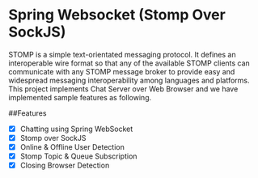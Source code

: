 # Spring Websocket (Stomp Over SockJS)
STOMP is a simple text-orientated messaging protocol. It defines an interoperable wire format so that any of the available STOMP clients can communicate with any STOMP message broker to provide easy and widespread messaging interoperability among languages and platforms.
This project implements Chat Server over Web Browser and we have implemented sample features as following.

##Features
- [x] Chatting using Spring WebSocket
- [x] Stomp over SockJS
- [x] Online & Offline User Detection
- [x] Stomp Topic & Queue Subscription
- [x] Closing Browser Detection
